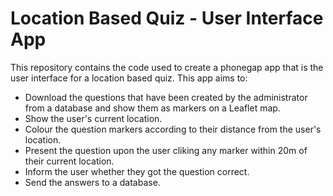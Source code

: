 # Location Based Quiz - User Interface App

This repository contains the code used to create a phonegap app that is the user interface for a location based quiz. This app aims to:

* Download the questions that have been created by the administrator from a database and show them as markers on a Leaflet map.
* Show the user's current location.
* Colour the question markers according to their distance from the user's location.
* Present the question upon the user cliking any marker within 20m of their current location.
* Inform the user whether they got the question correct.
* Send the answers to a database.